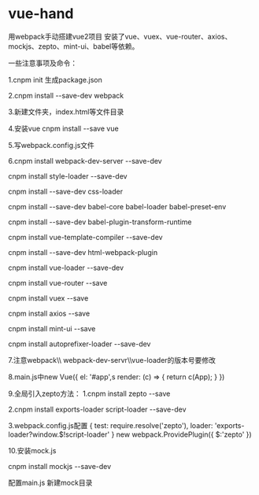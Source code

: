 # vue-hand
用webpack手动搭建vue2项目
安装了vue、vuex、vue-router、axios、mockjs、zepto、mint-ui、babel等依赖。

一些注意事项及命令：

1.cnpm init 生成package.json

2.cnpm install --save-dev webpack

3.新建文件夹，index.html等文件目录

4.安装vue cnpm install --save vue

5.写webpack.config.js文件

6.cnpm install webpack-dev-server --save-dev

cnpm install style-loader --save-dev

cnpm install --save-dev css-loader

cnpm install --save-dev babel-core babel-loader babel-preset-env
             
cnpm install --save-dev babel-plugin-transform-runtime
             
cnpm install vue-template-compiler --save-dev

cnpm install --save-dev html-webpack-plugin

cnpm install vue-loader --save-dev

cnpm install vue-router --save

cnpm install vuex --save
   
cnpm install axios --save
   
cnpm install mint-ui --save

cnpm install autoprefixer-loader --save-dev

7.注意webpack\\\ webpack-dev-servr\\\vue-loader的版本号要修改      

8.main.js中new Vue({
    el: '#app',s
    render: (c) => { 
        return c(App);
    }
})

9.全局引入zepto方法：
  1.cnpm install zepto --save
  
  2.cnpm install exports-loader script-loader --save-dev
  
  3.webpack.config.js配置 
    {
                test: require.resolve('zepto'),
                loader: 'exports-loader?window.$!script-loader'
     }
     new webpack.ProvidePlugin({
            $:'zepto'
        })

10.安装mock.js

cnpm install mockjs --save-dev

配置main.js 新建mock目录
